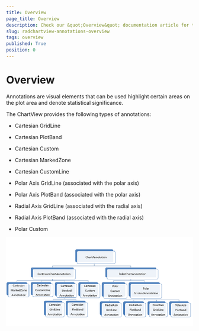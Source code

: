 ```yaml
---
title: Overview
page_title: Overview
description: Check our &quot;Overview&quot; documentation article for the RadChartView {{ site.framework_name }} control.
slug: radchartview-annotations-overview
tags: overview
published: True
position: 0
---
```


# Overview

Annotations are visual elements that can be used highlight certain areas on the plot area and denote statistical significance.

The ChartView provides the following types of annotations:        

* Cartesian GridLine

* Cartesian PlotBand

* Cartesian Custom

* Cartesian MarkedZone

* Cartesian CustomLine

* Polar Axis GridLine (associated with the polar axis)

* Polar Axis PlotBand (associated with the polar axis)

* Radial Axis GridLine (associated with the radial axis)

* Radial Axis PlotBand (associated with the radial axis)

* Polar Custom

![Rad Chart View-annotations-classes](images/RadChartView-annotations-classes.png)